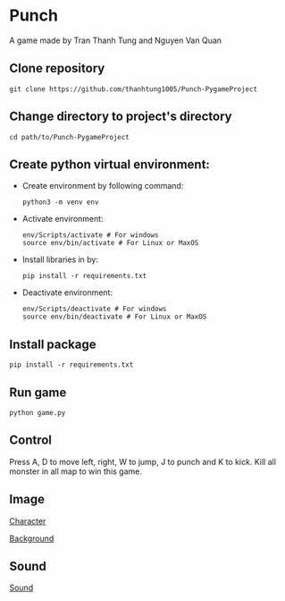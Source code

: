 # Punch

A game made by Tran Thanh Tung and Nguyen Van Quan

## Clone repository

```
git clone https://github.com/thanhtung1005/Punch-PygameProject
```
## Change directory to project's directory

```
cd path/to/Punch-PygameProject
```
## Create python virtual environment:
* Create environment by following command:
    ```console
    python3 -m venv env
    ```

* Activate environment:
    ```console
    env/Scripts/activate # For windows
    source env/bin/activate # For Linux or MaxOS
    ```

* Install libraries in by:
  ```console
  pip install -r requirements.txt
  ```

* Deactivate environment:
    ```console
    env/Scripts/deactivate # For windows
    source env/bin/deactivate # For Linux or MaxOS
    ```
## Install package

```
pip install -r requirements.txt
```

## Run game

```
python game.py
```

## Control

Press A, D to move left, right, W to jump, J to punch and K to kick. Kill all monster in all map to win this game. 

## Image 

[Character](https://www.spriters-resource.com/xbox_360/scottpilgrimvstheworldthegame/)

[Background](https://www.gameart2d.com/)

## Sound

[Sound](https://opengameart.org/)

